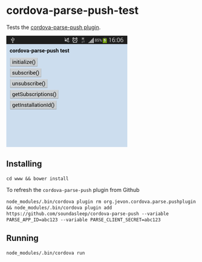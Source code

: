 # cordova-parse-push-test

Tests the [cordova-parse-push plugin](https://github.com/soundasleep/cordova-parse-push).

![Screenshot image](https://raw.githubusercontent.com/soundasleep/cordova-parse-push-test/master/screenshot.png)

## Installing

```
cd www && bower install
```

To refresh the `cordova-parse-push` plugin from Github

```
node_modules/.bin/cordova plugin rm org.jevon.cordova.parse.pushplugin && node_modules/.bin/cordova plugin add https://github.com/soundasleep/cordova-parse-push --variable PARSE_APP_ID=abc123 --variable PARSE_CLIENT_SECRET=abc123
```

## Running

```
node_modules/.bin/cordova run
```
